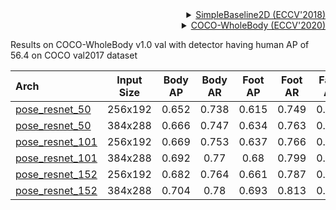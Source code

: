 <!-- [ALGORITHM] -->

<details>
<summary align="right"><a href="http://openaccess.thecvf.com/content_ECCV_2018/html/Bin_Xiao_Simple_Baselines_for_ECCV_2018_paper.html">SimpleBaseline2D (ECCV'2018)</a></summary>

```bibtex
@inproceedings{xiao2018simple,
  title={Simple baselines for human pose estimation and tracking},
  author={Xiao, Bin and Wu, Haiping and Wei, Yichen},
  booktitle={Proceedings of the European conference on computer vision (ECCV)},
  pages={466--481},
  year={2018}
}
```

</details>

<!-- [DATASET] -->

<details>
<summary align="right"><a href="https://link.springer.com/chapter/10.1007/978-3-030-58545-7_12">COCO-WholeBody (ECCV'2020)</a></summary>

```bibtex
@inproceedings{jin2020whole,
  title={Whole-Body Human Pose Estimation in the Wild},
  author={Jin, Sheng and Xu, Lumin and Xu, Jin and Wang, Can and Liu, Wentao and Qian, Chen and Ouyang, Wanli and Luo, Ping},
  booktitle={Proceedings of the European Conference on Computer Vision (ECCV)},
  year={2020}
}
```

</details>

Results on COCO-WholeBody v1.0 val with detector having human AP of 56.4 on COCO val2017 dataset

| Arch                                    | Input Size | Body AP | Body AR | Foot AP | Foot AR | Face AP | Face AR | Hand AP | Hand AR | Whole AP | Whole AR |                   ckpt                   |                   log                   |
| :-------------------------------------- | :--------: | :-----: | :-----: | :-----: | :-----: | :-----: | :-----: | :-----: | :-----: | :------: | :------: | :--------------------------------------: | :-------------------------------------: |
| [pose_resnet_50](/configs/wholebody_2d_keypoint/topdown_heatmap/coco-wholebody/td-hm_res50_8xb64-210e_coco-wholebody-256x192.py) |  256x192   |  0.652  |  0.738  |  0.615  |  0.749  |  0.606  |  0.715  |  0.46   |  0.584  |  0.521   |  0.633   | [ckpt](https://download.openmmlab.com/mmpose/top_down/resnet/res50_coco_wholebody_256x192-9e37ed88_20201004.pth) | [log](https://download.openmmlab.com/mmpose/top_down/resnet/res50_coco_wholebody_256x192_20201004.log.json) |
| [pose_resnet_50](/configs/wholebody_2d_keypoint/topdown_heatmap/coco-wholebody/td-hm_res50_8xb64-210e_coco-wholebody-384x288.py) |  384x288   |  0.666  |  0.747  |  0.634  |  0.763  |  0.731  |  0.811  |  0.536  |  0.646  |  0.574   |   0.67   | [ckpt](https://download.openmmlab.com/mmpose/top_down/resnet/res50_coco_wholebody_384x288-ce11e294_20201004.pth) | [log](https://download.openmmlab.com/mmpose/top_down/resnet/res50_coco_wholebody_384x288_20201004.log.json) |
| [pose_resnet_101](/configs/wholebody_2d_keypoint/topdown_heatmap/coco-wholebody/td-hm_res101_8xb32-210e_coco-wholebody-256x192.py) |  256x192   |  0.669  |  0.753  |  0.637  |  0.766  |  0.611  |  0.722  |  0.463  |  0.589  |  0.531   |  0.645   | [ckpt](https://download.openmmlab.com/mmpose/top_down/resnet/res101_coco_wholebody_256x192-7325f982_20201004.pth) | [log](https://download.openmmlab.com/mmpose/top_down/resnet/res101_coco_wholebody_256x192_20201004.log.json) |
| [pose_resnet_101](/configs/wholebody_2d_keypoint/topdown_heatmap/coco-wholebody/td-hm_res101_8xb32-210e_coco-wholebody-384x288.py) |  384x288   |  0.692  |  0.77   |  0.68   |  0.799  |  0.746  |  0.82   |  0.548  |  0.657  |  0.597   |  0.693   | [ckpt](https://download.openmmlab.com/mmpose/top_down/resnet/res101_coco_wholebody_384x288-6c137b9a_20201004.pth) | [log](https://download.openmmlab.com/mmpose/top_down/resnet/res101_coco_wholebody_384x288_20201004.log.json) |
| [pose_resnet_152](/configs/wholebody_2d_keypoint/topdown_heatmap/coco-wholebody/td-hm_res152_8xb32-210e_coco-wholebody-256x192.py) |  256x192   |  0.682  |  0.764  |  0.661  |  0.787  |  0.623  |  0.728  |  0.481  |  0.607  |  0.548   |  0.661   | [ckpt](https://download.openmmlab.com/mmpose/top_down/resnet/res152_coco_wholebody_256x192-5de8ae23_20201004.pth) | [log](https://download.openmmlab.com/mmpose/top_down/resnet/res152_coco_wholebody_256x192_20201004.log.json) |
| [pose_resnet_152](/configs/wholebody_2d_keypoint/topdown_heatmap/coco-wholebody/td-hm_res152_8xb32-210e_coco-wholebody-384x288.py) |  384x288   |  0.704  |  0.78   |  0.693  |  0.813  |  0.751  |  0.824  |  0.559  |  0.666  |   0.61   |  0.705   | [ckpt](https://download.openmmlab.com/mmpose/top_down/resnet/res152_coco_wholebody_384x288-eab8caa8_20201004.pth) | [log](https://download.openmmlab.com/mmpose/top_down/resnet/res152_coco_wholebody_384x288_20201004.log.json) |
